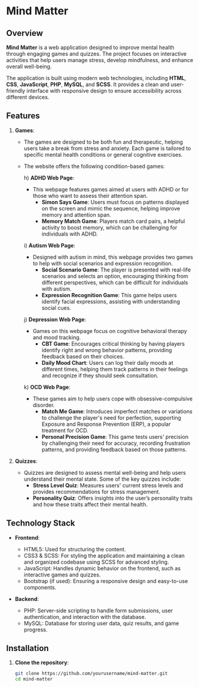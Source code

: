 # Mind Matter

## Overview
**Mind Matter** is a web application designed to improve mental health through engaging games and quizzes. The project focuses on interactive activities that help users manage stress, develop mindfulness, and enhance overall well-being.

The application is built using modern web technologies, including **HTML**, **CSS**, **JavaScript**, **PHP**, **MySQL**, and **SCSS**. It provides a clean and user-friendly interface with responsive design to ensure accessibility across different devices.

## Features

1. **Games**:
   - The games are designed to be both fun and therapeutic, helping users take a break from stress and anxiety. Each game is tailored to specific mental health conditions or general cognitive exercises. 
   - The website offers the following condition-based games:

     h) **ADHD Web Page**:
      - This webpage features games aimed at users with ADHD or for those who want to assess their attention span.
         - **Simon Says Game**: Users must focus on patterns displayed on the screen and mimic the sequence, helping improve memory and attention span.
         - **Memory Match Game**: Players match card pairs, a helpful activity to boost memory, which can be challenging for individuals with ADHD.
     
     i) **Autism Web Page**:
      - Designed with autism in mind, this webpage provides two games to help with social scenarios and expression recognition.
         - **Social Scenario Game**: The player is presented with real-life scenarios and selects an option, encouraging thinking from different perspectives, which can be difficult for individuals with autism.
         - **Expression Recognition Game**: This game helps users identify facial expressions, assisting with understanding social cues.
     
     j) **Depression Web Page**:
      - Games on this webpage focus on cognitive behavioral therapy and mood tracking.
         - **CBT Game**: Encourages critical thinking by having players identify right and wrong behavior patterns, providing feedback based on their choices.
         - **Daily Mood Chart**: Users can log their daily moods at different times, helping them track patterns in their feelings and recognize if they should seek consultation.
     
     k) **OCD Web Page**:
      - These games aim to help users cope with obsessive-compulsive disorder.
         - **Match Me Game**: Introduces imperfect matches or variations to challenge the player's need for perfection, supporting Exposure and Response Prevention (ERP), a popular treatment for OCD.
         - **Personal Precision Game**: This game tests users' precision by challenging their need for accuracy, recording frustration patterns, and providing feedback based on those patterns.

2. **Quizzes**:
   - Quizzes are designed to assess mental well-being and help users understand their mental state. Some of the key quizzes include:
     - **Stress Level Quiz**: Measures users' current stress levels and provides recommendations for stress management.
     - **Personality Quiz**: Offers insights into the user’s personality traits and how these traits affect their mental health.

## Technology Stack

- **Frontend**:
  - HTML5: Used for structuring the content.
  - CSS3 & SCSS: For styling the application and maintaining a clean and organized codebase using SCSS for advanced styling.
  - JavaScript: Handles dynamic behavior on the frontend, such as interactive games and quizzes.
  - Bootstrap (if used): Ensuring a responsive design and easy-to-use components.

- **Backend**:
  - PHP: Server-side scripting to handle form submissions, user authentication, and interaction with the database.
  - MySQL: Database for storing user data, quiz results, and game progress.

## Installation

1. **Clone the repository**:
   ```bash
   git clone https://github.com/yourusername/mind-matter.git
   cd mind-matter
